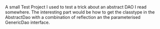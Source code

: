 
A small Test Project I used to test a trick about an abstract DAO I read somewhere. The interesting part would be how to get 
the classtype in the AbstractDao with a combination of reflection an the parameterised GenericDao interface.

